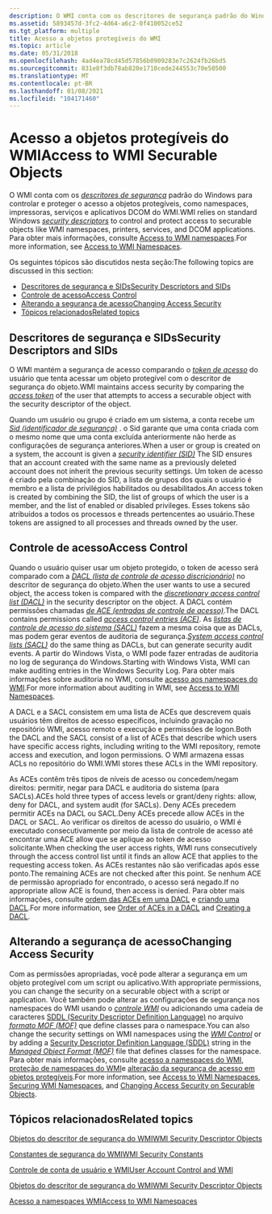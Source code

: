 ```yaml
---
description: O WMI conta com os descritores de segurança padrão do Windows para controlar e proteger o acesso a objetos protegíveis, como namespaces, impressoras, serviços e aplicativos DCOM do WMI.
ms.assetid: 5893457d-3fc2-4d64-a6c2-0f410052ce52
ms.tgt_platform: multiple
title: Acesso a objetos protegíveis do WMI
ms.topic: article
ms.date: 05/31/2018
ms.openlocfilehash: 4ad4ea78cd45d57856b0909283e7c2624fb26bd5
ms.sourcegitcommit: 831e8f3db78ab820e1710cede244553c70e50500
ms.translationtype: MT
ms.contentlocale: pt-BR
ms.lasthandoff: 01/08/2021
ms.locfileid: "104171460"
---
```

# <a name="access-to-wmi-securable-objects"></a><span data-ttu-id="03be0-103">Acesso a objetos protegíveis do WMI</span><span class="sxs-lookup"><span data-stu-id="03be0-103">Access to WMI Securable Objects</span></span>

<span data-ttu-id="03be0-104">O WMI conta com os [*descritores de segurança*](/windows/desktop/SecGloss/s-gly) padrão do Windows para controlar e proteger o acesso a objetos protegíveis, como namespaces, impressoras, serviços e aplicativos DCOM do WMI.</span><span class="sxs-lookup"><span data-stu-id="03be0-104">WMI relies on standard Windows [*security descriptors*](/windows/desktop/SecGloss/s-gly) to control and protect access to securable objects like WMI namespaces, printers, services, and DCOM applications.</span></span> <span data-ttu-id="03be0-105">Para obter mais informações, consulte [Access to WMI namespaces](access-to-wmi-namespaces.md).</span><span class="sxs-lookup"><span data-stu-id="03be0-105">For more information, see [Access to WMI Namespaces](access-to-wmi-namespaces.md).</span></span>

<span data-ttu-id="03be0-106">Os seguintes tópicos são discutidos nesta seção:</span><span class="sxs-lookup"><span data-stu-id="03be0-106">The following topics are discussed in this section:</span></span>

-   [<span data-ttu-id="03be0-107">Descritores de segurança e SIDs</span><span class="sxs-lookup"><span data-stu-id="03be0-107">Security Descriptors and SIDs</span></span>](#security-descriptors-and-sids)
-   [<span data-ttu-id="03be0-108">Controle de acesso</span><span class="sxs-lookup"><span data-stu-id="03be0-108">Access Control</span></span>](#access-control)
-   [<span data-ttu-id="03be0-109">Alterando a segurança de acesso</span><span class="sxs-lookup"><span data-stu-id="03be0-109">Changing Access Security</span></span>](#changing-access-security)
-   [<span data-ttu-id="03be0-110">Tópicos relacionados</span><span class="sxs-lookup"><span data-stu-id="03be0-110">Related topics</span></span>](#related-topics)

## <a name="security-descriptors-and-sids"></a><span data-ttu-id="03be0-111">Descritores de segurança e SIDs</span><span class="sxs-lookup"><span data-stu-id="03be0-111">Security Descriptors and SIDs</span></span>

<span data-ttu-id="03be0-112">O WMI mantém a segurança de acesso comparando o [*token de acesso*](/windows/desktop/SecGloss/a-gly) do usuário que tenta acessar um objeto protegível com o descritor de segurança do objeto.</span><span class="sxs-lookup"><span data-stu-id="03be0-112">WMI maintains access security by comparing the [*access token*](/windows/desktop/SecGloss/a-gly) of the user that attempts to access a securable object with the security descriptor of the object.</span></span>

<span data-ttu-id="03be0-113">Quando um usuário ou grupo é criado em um sistema, a conta recebe um [*Sid (identificador de segurança)*](/windows/desktop/SecGloss/s-gly) . o Sid garante que uma conta criada com o mesmo nome que uma conta excluída anteriormente não herde as configurações de segurança anteriores.</span><span class="sxs-lookup"><span data-stu-id="03be0-113">When a user or group is created on a system, the account is given a [*security identifier (SID)*](/windows/desktop/SecGloss/s-gly) The SID ensures that an account created with the same name as a previously deleted account does not inherit the previous security settings.</span></span> <span data-ttu-id="03be0-114">Um token de acesso é criado pela combinação do SID, a lista de grupos dos quais o usuário é membro e a lista de privilégios habilitados ou desabilitados.</span><span class="sxs-lookup"><span data-stu-id="03be0-114">An access token is created by combining the SID, the list of groups of which the user is a member, and the list of enabled or disabled privileges.</span></span> <span data-ttu-id="03be0-115">Esses tokens são atribuídos a todos os processos e threads pertencentes ao usuário.</span><span class="sxs-lookup"><span data-stu-id="03be0-115">These tokens are assigned to all processes and threads owned by the user.</span></span>

## <a name="access-control"></a><span data-ttu-id="03be0-116">Controle de acesso</span><span class="sxs-lookup"><span data-stu-id="03be0-116">Access Control</span></span>

<span data-ttu-id="03be0-117">Quando o usuário quiser usar um objeto protegido, o token de acesso será comparado com a [*DACL (lista de controle de acesso discricionário)*](/windows/desktop/SecGloss/d-gly) no descritor de segurança do objeto.</span><span class="sxs-lookup"><span data-stu-id="03be0-117">When the user wants to use a secured object, the access token is compared with the [*discretionary access control list (DACL)*](/windows/desktop/SecGloss/d-gly) in the security descriptor on the object.</span></span> <span data-ttu-id="03be0-118">A DACL contém permissões chamadas [*de ACE (entradas de controle de acesso)*](/windows/desktop/SecGloss/a-gly).</span><span class="sxs-lookup"><span data-stu-id="03be0-118">The DACL contains permissions called [*access control entries (ACE)*](/windows/desktop/SecGloss/a-gly).</span></span> <span data-ttu-id="03be0-119">As [*listas de controle de acesso do sistema (SACL)*](/windows/desktop/SecGloss/s-gly) fazem a mesma coisa que as DACLs, mas podem gerar eventos de auditoria de segurança.</span><span class="sxs-lookup"><span data-stu-id="03be0-119">[*System access control lists (SACL)*](/windows/desktop/SecGloss/s-gly) do the same thing as DACLs, but can generate security audit events.</span></span> <span data-ttu-id="03be0-120">A partir do Windows Vista, o WMI pode fazer entradas de auditoria no log de segurança do Windows.</span><span class="sxs-lookup"><span data-stu-id="03be0-120">Starting with Windows Vista, WMI can make auditing entries in the Windows Security Log.</span></span> <span data-ttu-id="03be0-121">Para obter mais informações sobre auditoria no WMI, consulte [acesso aos namespaces do WMI](access-to-wmi-namespaces.md).</span><span class="sxs-lookup"><span data-stu-id="03be0-121">For more information about auditing in WMI, see [Access to WMI Namespaces](access-to-wmi-namespaces.md).</span></span>

<span data-ttu-id="03be0-122">A DACL e a SACL consistem em uma lista de ACEs que descrevem quais usuários têm direitos de acesso específicos, incluindo gravação no repositório WMI, acesso remoto e execução e permissões de logon.</span><span class="sxs-lookup"><span data-stu-id="03be0-122">Both the DACL and the SACL consist of a list of ACEs that describe which users have specific access rights, including writing to the WMI repository, remote access and execution, and logon permissions.</span></span> <span data-ttu-id="03be0-123">O WMI armazena essas ACLs no repositório do WMI.</span><span class="sxs-lookup"><span data-stu-id="03be0-123">WMI stores these ACLs in the WMI repository.</span></span>

<span data-ttu-id="03be0-124">As ACEs contêm três tipos de níveis de acesso ou concedem/negam direitos: permitir, negar para DACL e auditoria do sistema (para SACLs).</span><span class="sxs-lookup"><span data-stu-id="03be0-124">ACEs hold three types of access levels or grant/deny rights: allow, deny for DACL, and system audit (for SACLs).</span></span> <span data-ttu-id="03be0-125">Deny ACEs precedem permitir ACEs na DACL ou SACL.</span><span class="sxs-lookup"><span data-stu-id="03be0-125">Deny ACEs precede allow ACEs in the DACL or SACL.</span></span> <span data-ttu-id="03be0-126">Ao verificar os direitos de acesso do usuário, o WMI é executado consecutivamente por meio da lista de controle de acesso até encontrar uma ACE allow que se aplique ao token de acesso solicitante.</span><span class="sxs-lookup"><span data-stu-id="03be0-126">When checking the user access rights, WMI runs consecutively through the access control list until it finds an allow ACE that applies to the requesting access token.</span></span> <span data-ttu-id="03be0-127">As ACEs restantes não são verificadas após esse ponto.</span><span class="sxs-lookup"><span data-stu-id="03be0-127">The remaining ACEs are not checked after this point.</span></span> <span data-ttu-id="03be0-128">Se nenhum ACE de permissão apropriado for encontrado, o acesso será negado.</span><span class="sxs-lookup"><span data-stu-id="03be0-128">If no appropriate allow ACE is found, then access is denied.</span></span> <span data-ttu-id="03be0-129">Para obter mais informações, consulte [ordem das ACEs em uma DACL](/windows/desktop/SecAuthZ/order-of-aces-in-a-dacl) e [criando uma DACL](/windows/desktop/SecBP/creating-a-dacl).</span><span class="sxs-lookup"><span data-stu-id="03be0-129">For more information, see [Order of ACEs in a DACL](/windows/desktop/SecAuthZ/order-of-aces-in-a-dacl) and [Creating a DACL](/windows/desktop/SecBP/creating-a-dacl).</span></span>

## <a name="changing-access-security"></a><span data-ttu-id="03be0-130">Alterando a segurança de acesso</span><span class="sxs-lookup"><span data-stu-id="03be0-130">Changing Access Security</span></span>

<span data-ttu-id="03be0-131">Com as permissões apropriadas, você pode alterar a segurança em um objeto protegível com um script ou aplicativo.</span><span class="sxs-lookup"><span data-stu-id="03be0-131">With appropriate permissions, you can change the security on a securable object with a script or application.</span></span> <span data-ttu-id="03be0-132">Você também pode alterar as configurações de segurança nos namespaces do WMI usando o [*controle WMI*](gloss-w.md) ou adicionando uma cadeia de caracteres [SDDL (Security Descriptor Definition Language)](/windows/desktop/SecAuthZ/security-descriptor-definition-language) no arquivo [*formato MOF (MOF)*](gloss-m.md) que define classes para o namespace.</span><span class="sxs-lookup"><span data-stu-id="03be0-132">You can also change the security settings on WMI namespaces using the [*WMI Control*](gloss-w.md) or by adding a [Security Descriptor Definition Language (SDDL)](/windows/desktop/SecAuthZ/security-descriptor-definition-language) string in the [*Managed Object Format (MOF)*](gloss-m.md) file that defines classes for the namespace.</span></span> <span data-ttu-id="03be0-133">Para obter mais informações, consulte [acesso a namespaces do WMI](access-to-wmi-namespaces.md), [proteção de namespaces do WMI](securing-wmi-namespaces.md)e [alteração da segurança de acesso em objetos protegíveis](changing-access-security-on-securable-objects.md).</span><span class="sxs-lookup"><span data-stu-id="03be0-133">For more information, see [Access to WMI Namespaces](access-to-wmi-namespaces.md), [Securing WMI Namespaces](securing-wmi-namespaces.md), and [Changing Access Security on Securable Objects](changing-access-security-on-securable-objects.md).</span></span>

## <a name="related-topics"></a><span data-ttu-id="03be0-134">Tópicos relacionados</span><span class="sxs-lookup"><span data-stu-id="03be0-134">Related topics</span></span>

<dl> <dt>

[<span data-ttu-id="03be0-135">Objetos do descritor de segurança do WMI</span><span class="sxs-lookup"><span data-stu-id="03be0-135">WMI Security Descriptor Objects</span></span>](wmi-security-descriptor-objects.md)
</dt> <dt>

[<span data-ttu-id="03be0-136">Constantes de segurança do WMI</span><span class="sxs-lookup"><span data-stu-id="03be0-136">WMI Security Constants</span></span>](wmi-security-constants.md)
</dt> <dt>

[<span data-ttu-id="03be0-137">Controle de conta de usuário e WMI</span><span class="sxs-lookup"><span data-stu-id="03be0-137">User Account Control and WMI</span></span>](user-account-control-and-wmi.md)
</dt> <dt>

[<span data-ttu-id="03be0-138">Objetos do descritor de segurança do WMI</span><span class="sxs-lookup"><span data-stu-id="03be0-138">WMI Security Descriptor Objects</span></span>](wmi-security-descriptor-objects.md)
</dt> <dt>

[<span data-ttu-id="03be0-139">Acesso a namespaces WMI</span><span class="sxs-lookup"><span data-stu-id="03be0-139">Access to WMI Namespaces</span></span>](access-to-wmi-namespaces.md)
</dt> </dl>

 

 
